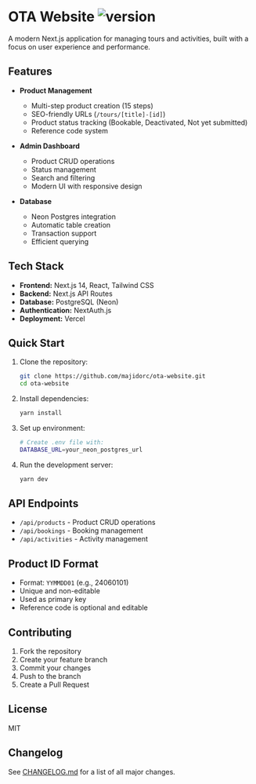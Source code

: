 # OTA Website ![version](https://img.shields.io/badge/version-v1.2.0-blue)

A modern Next.js application for managing tours and activities, built with a focus on user experience and performance.

## Features

- **Product Management**
  - Multi-step product creation (15 steps)
  - SEO-friendly URLs (`/tours/[title]-[id]`)
  - Product status tracking (Bookable, Deactivated, Not yet submitted)
  - Reference code system

- **Admin Dashboard**
  - Product CRUD operations
  - Status management
  - Search and filtering
  - Modern UI with responsive design

- **Database**
  - Neon Postgres integration
  - Automatic table creation
  - Transaction support
  - Efficient querying

## Tech Stack

- **Frontend:** Next.js 14, React, Tailwind CSS
- **Backend:** Next.js API Routes
- **Database:** PostgreSQL (Neon)
- **Authentication:** NextAuth.js
- **Deployment:** Vercel

## Quick Start

1. Clone the repository:
   ```sh
   git clone https://github.com/majidorc/ota-website.git
   cd ota-website
   ```

2. Install dependencies:
   ```sh
   yarn install
   ```

3. Set up environment:
   ```sh
   # Create .env file with:
   DATABASE_URL=your_neon_postgres_url
   ```

4. Run the development server:
   ```sh
   yarn dev
   ```

## API Endpoints

- `/api/products` - Product CRUD operations
- `/api/bookings` - Booking management
- `/api/activities` - Activity management

## Product ID Format

- Format: `YYMMDD01` (e.g., 24060101)
- Unique and non-editable
- Used as primary key
- Reference code is optional and editable

## Contributing

1. Fork the repository
2. Create your feature branch
3. Commit your changes
4. Push to the branch
5. Create a Pull Request

## License

MIT

## Changelog

See [CHANGELOG.md](./CHANGELOG.md) for a list of all major changes. 